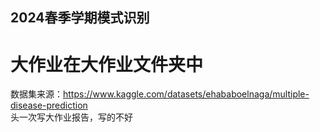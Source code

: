 ## 2024春季学期模式识别
# 大作业在大作业文件夹中
数据集来源：https://www.kaggle.com/datasets/ehababoelnaga/multiple-disease-prediction </br>
头一次写大作业报告，写的不好 </br>
